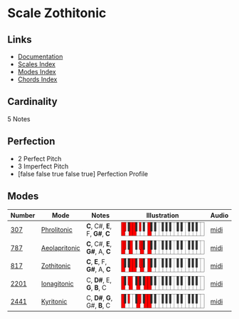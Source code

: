 # Scale Zothitonic

## Links

- [Documentation](index.md)
- [Scales Index](Scales.md)
- [Modes Index](Modes.md)
- [Chords Index](Chords.md)

## Cardinality

5 Notes

## Perfection

- 2 Perfect Pitch
- 3 Imperfect Pitch
- [false false true false true] Perfection Profile

## Modes

| Number | Mode | Notes | Illustration | Audio |
|--------|------|-------|--------------|-------|
| [307](https://ianring.com/musictheory/scales/307) | [Phrolitonic](ModePhrolitonic.md) | **C**, C#, **E**, F, **G#**, **C** | ![CNaturalPhrolitonic](ModeCNaturalPhrolitonic.png) | [midi](https://github.com/edipermadi/music/blob/main/docs/ModeCNaturalPhrolitonic.mid?raw=true) | 
| [787](https://ianring.com/musictheory/scales/787) | [Aeolapritonic](ModeAeolapritonic.md) | **C**, C#, **E**, **G#**, A, **C** | ![CNaturalAeolapritonic](ModeCNaturalAeolapritonic.png) | [midi](https://github.com/edipermadi/music/blob/main/docs/ModeCNaturalAeolapritonic.mid?raw=true) | 
| [817](https://ianring.com/musictheory/scales/817) | [Zothitonic](ModeZothitonic.md) | **C**, **E**, F, **G#**, A, **C** | ![CNaturalZothitonic](ModeCNaturalZothitonic.png) | [midi](https://github.com/edipermadi/music/blob/main/docs/ModeCNaturalZothitonic.mid?raw=true) | 
| [2201](https://ianring.com/musictheory/scales/2201) | [Ionagitonic](ModeIonagitonic.md) | C, **D#**, E, **G**, **B**, C | ![CNaturalIonagitonic](ModeCNaturalIonagitonic.png) | [midi](https://github.com/edipermadi/music/blob/main/docs/ModeCNaturalIonagitonic.mid?raw=true) | 
| [2441](https://ianring.com/musictheory/scales/2441) | [Kyritonic](ModeKyritonic.md) | C, **D#**, **G**, G#, **B**, C | ![CNaturalKyritonic](ModeCNaturalKyritonic.png) | [midi](https://github.com/edipermadi/music/blob/main/docs/ModeCNaturalKyritonic.mid?raw=true) | 
